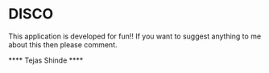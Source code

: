 # DISCO
This application is developed for fun!!
If you want to suggest anything to me about this then please comment.

**** Tejas Shinde ****
